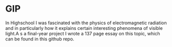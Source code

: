 # GIP
In Highschool I was fascinated with the physics of electromagnetic radiation and in particularly how it explains certain interesting phenomena of visible light.A s a final-year project I wrote a 137 page essay on this topic, which can be found in this github repo.

